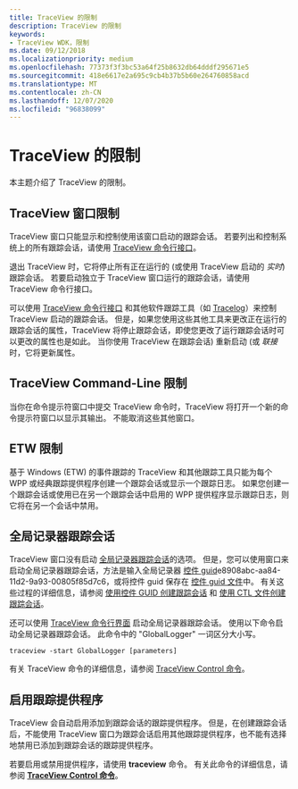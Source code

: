 ```yaml
---
title: TraceView 的限制
description: TraceView 的限制
keywords:
- TraceView WDK，限制
ms.date: 09/12/2018
ms.localizationpriority: medium
ms.openlocfilehash: 77373f3f3bc53a64f25b8632db64dddf295671e5
ms.sourcegitcommit: 418e6617e2a695c9cb4b37b5b60e264760858acd
ms.translationtype: MT
ms.contentlocale: zh-CN
ms.lasthandoff: 12/07/2020
ms.locfileid: "96838099"
---
```

# <a name="traceview-limitations"></a>TraceView 的限制


本主题介绍了 TraceView 的限制。

## <a name="traceview-window-limitations"></a>TraceView 窗口限制

TraceView 窗口只能显示和控制使用该窗口启动的跟踪会话。 若要列出和控制系统上的所有跟踪会话，请使用 [TraceView 命令行接口](traceview-command-line-interface.md)。

退出 TraceView 时，它将停止所有正在运行的 (或使用 TraceView 启动的 *实时*) 跟踪会话。 若要启动独立于 TraceView 窗口运行的跟踪会话，请使用 TraceView 命令行接口。

可以使用 [TraceView 命令行接口](traceview-command-line-interface.md) 和其他软件跟踪工具（如 [Tracelog](tracelog.md)）来控制 TraceView 启动的跟踪会话。 但是，如果您使用这些其他工具来更改正在运行的跟踪会话的属性，TraceView 将停止跟踪会话，即使您更改了运行跟踪会话时可以更改的属性也是如此。 当你使用 TraceView 在跟踪会话) 重新启动 (或 *联接* 时，它将更新属性。

## <a name="traceview-command-line-limitations"></a>TraceView Command-Line 限制

当你在命令提示符窗口中提交 TraceView 命令时，TraceView 将打开一个新的命令提示符窗口以显示其输出。 不能取消这些其他窗口。

## <a name="etw-limitations"></a>ETW 限制

基于 Windows (ETW) 的事件跟踪的 TraceView 和其他跟踪工具只能为每个 WPP 或经典跟踪提供程序创建一个跟踪会话或显示一个跟踪日志。 如果您创建一个跟踪会话或使用已在另一个跟踪会话中启用的 WPP 提供程序显示跟踪日志，则它将在另一个会话中禁用。

## <a name="global-logger-trace-sessions"></a>全局记录器跟踪会话

TraceView 窗口没有启动 [全局记录器跟踪会话](global-logger-trace-session.md)的选项。 但是，您可以使用窗口来启动全局记录器跟踪会话，方法是输入全局记录器 [控件 guid](control-guid.md)e8908abc-aa84-11d2-9a93-00805f85d7c6，或将控件 guid 保存在 [控件 guid 文件](control-guid-file.md)中。 有关这些过程的详细信息，请参阅 [使用控件 GUID 创建跟踪会话](creating-a-trace-session-with-a-control-guid.md) 和 [使用 CTL 文件创建跟踪会话](creating-a-trace-session-with-a-ctl-file.md)。

还可以使用 [TraceView 命令行界面](traceview-command-line-interface.md) 启动全局记录器跟踪会话。 使用以下命令启动全局记录器跟踪会话。 此命令中的 "GlobalLogger" 一词区分大小写。

```dos
traceview -start GlobalLogger [parameters]
```

有关 TraceView 命令的详细信息，请参阅 [TraceView Control 命令](traceview-control-commands.md)。

## <a name="enabling-trace-providers"></a>启用跟踪提供程序

TraceView 会自动启用添加到跟踪会话的跟踪提供程序。 但是，在创建跟踪会话后，不能使用 TraceView 窗口为跟踪会话启用其他跟踪提供程序，也不能有选择地禁用已添加到跟踪会话的跟踪提供程序。

若要启用或禁用提供程序，请使用 **traceview** 命令。 有关此命令的详细信息，请参阅 [**TraceView Control 命令**](traceview-control-commands.md)。
